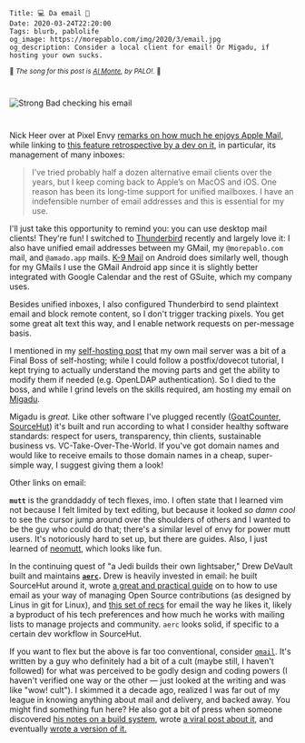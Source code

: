     Title: 💻 Da email 📨
    Date: 2020-03-24T22:20:00
    Tags: blurb, pablolife
    og_image: https://morepablo.com/img/2020/3/email.jpg
    og_description: Consider a local client for email! Or Migadu, if hosting your own sucks.

<small>🎵 <em>The song for this post is <a href="https://www.youtube.com/watch?v=T2JnyCuAQMg">Al Monte</a>, by PALO!.</em> 🎵</small>

<div class="caption-img-block" style="margin: 25px auto">
<img src="/img/2020/3/email.jpg" alt="Strong Bad checking his email" style="margin: 15px auto;" />
</div>

Nick Heer over at Pixel Envy [remarks on how much he enjoys Apple Mail][1],
while linking to [this feature retrospective by a dev on it][2], in particular,
its management of many inboxes:

> I’ve tried probably half a dozen alternative email clients over the years, but
> I keep coming back to Apple’s on MacOS and iOS. One reason has been its
> long-time support for unified mailboxes. I have an indefensible number of
> email addresses and this is essential for my use.

I'll just take this opportunity to remind you: you can use desktop mail clients!
They're fun! I switched to [Thunderbird][3] recently and largely love it: I also
have unified email addresses between my GMail, my `@morepablo.com` mail, and
`@amado.app` mails. [K-9 Mail][4] on Android does similarly well, though for my
GMails I use the GMail Android app since it is slightly better integrated with
Google Calendar and the rest of GSuite, which my company uses.

Besides unified inboxes, I also configured Thunderbird to send plaintext email
and block remote content, so I don't trigger tracking pixels. You get some great
alt text this way, and I enable network requests on per-message basis.

I mentioned in my [self-hosting post][17] that my own mail server was a bit of a
Final Boss of self-hosting; while I could follow a postfix/dovecot tutorial, I
kept trying to actually understand the moving parts and get the ability to
modify them if needed (e.g. OpenLDAP authentication). So I died to the boss, and
while I grind levels on the skills required, am hosting my email on [Migadu][6].

Migadu is _great._ Like other software I've plugged recently ([GoatCounter][15],
[SourceHut][16]) it's built and run according to what I consider healthy software
standards: respect for users, transparency, thin clients, sustainable business
vs. VC-Take-Over-The-World. If you've got domain names and would like to
receive emails to those domain names in a cheap, super-simple way, I suggest
giving them a look!

Other links on email:

**`mutt`** is the granddaddy of tech flexes, imo. I often state that I learned
vim not because I felt limited by text editing, but because it looked _so damn
cool_ to see the cursor jump around over the shoulders of others and I wanted to
be the guy who could do that; there's a similar level of envy for power mutt
users. It's notoriously hard to set up, but there are guides. Also, I just
learned of [neomutt][7], which looks like fun.

In the continuing quest of "a Jedi builds their own lightsaber," Drew DeVault
built and maintains **[`aerc`][8].** Drew is heavily invested in email: he built
SourceHut around it, wrote [a great and practical guide][9] on to how to use
email as your way of managing Open Source contributions (as designed by Linus in
git for Linux), and [this set of recs][10] for email the way he likes it, likely
a byproduct of his tech preferences and how much he works with mailing lists to
manage projects and community. `aerc` looks solid, if specific to a certain dev
workflow in SourceHut.

If you want to flex but the above is far too conventional, consider
[`qmail`][11]. It's written by a guy who definitely had a bit of a cult (maybe
still, I haven't followed) for what was perceived to be godly design and coding
powers (I haven't verified one way or the other — just looked at the writing and
was like "wow! cult"). I skimmed it a decade ago, realized I was far out of my
league in knowing anything about mail and delivery, and backed away. You might
find something fun here? He also got a bit of press when someone discovered [his
notes on a build system][12], wrote [a viral post about it][14], and
eventually [wrote a version of it.][13]

   [1]: https://pxlnv.com/linklog/magic-mailboxes/
   [2]: https://techreflect.net/2020/03/20/magic-mailboxes/
   [3]: https://www.thunderbird.net/
   [4]: https://k9mail.app/
   [6]: https://www.migadu.com
   [7]: https://github.com/neomutt/neomutt
   [8]: https://aerc-mail.org/
   [9]: https://git-send-email.io/
   [10]: https://useplaintext.email/
   [11]: https://cr.yp.to/qmail.html
   [12]: https://cr.yp.to/redo.html
   [13]: https://github.com/apenwarr/redo
   [14]: https://apenwarr.ca/log/20101214
   [15]: https://www.goatcounter.com/
   [16]: https://sourcehut.org
   [17]: /2019/05/self-hosted-adventures.html

